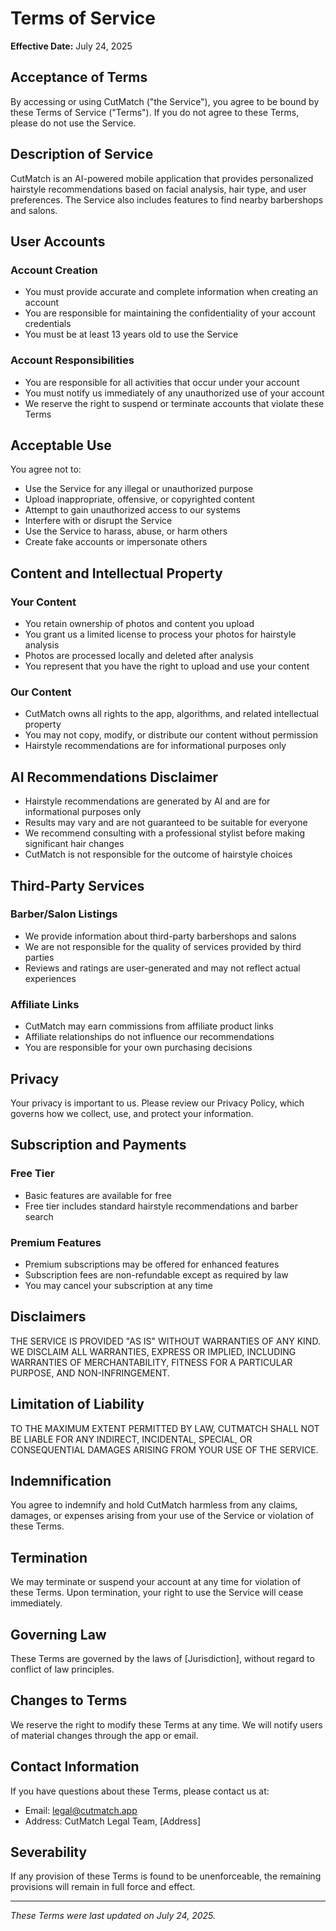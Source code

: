# Terms of Service

**Effective Date:** July 24, 2025

## Acceptance of Terms

By accessing or using CutMatch ("the Service"), you agree to be bound by these Terms of Service ("Terms"). If you do not agree to these Terms, please do not use the Service.

## Description of Service

CutMatch is an AI-powered mobile application that provides personalized hairstyle recommendations based on facial analysis, hair type, and user preferences. The Service also includes features to find nearby barbershops and salons.

## User Accounts

### Account Creation
- You must provide accurate and complete information when creating an account
- You are responsible for maintaining the confidentiality of your account credentials
- You must be at least 13 years old to use the Service

### Account Responsibilities
- You are responsible for all activities that occur under your account
- You must notify us immediately of any unauthorized use of your account
- We reserve the right to suspend or terminate accounts that violate these Terms

## Acceptable Use

You agree not to:
- Use the Service for any illegal or unauthorized purpose
- Upload inappropriate, offensive, or copyrighted content
- Attempt to gain unauthorized access to our systems
- Interfere with or disrupt the Service
- Use the Service to harass, abuse, or harm others
- Create fake accounts or impersonate others

## Content and Intellectual Property

### Your Content
- You retain ownership of photos and content you upload
- You grant us a limited license to process your photos for hairstyle analysis
- Photos are processed locally and deleted after analysis
- You represent that you have the right to upload and use your content

### Our Content
- CutMatch owns all rights to the app, algorithms, and related intellectual property
- You may not copy, modify, or distribute our content without permission
- Hairstyle recommendations are for informational purposes only

## AI Recommendations Disclaimer

- Hairstyle recommendations are generated by AI and are for informational purposes only
- Results may vary and are not guaranteed to be suitable for everyone
- We recommend consulting with a professional stylist before making significant hair changes
- CutMatch is not responsible for the outcome of hairstyle choices

## Third-Party Services

### Barber/Salon Listings
- We provide information about third-party barbershops and salons
- We are not responsible for the quality of services provided by third parties
- Reviews and ratings are user-generated and may not reflect actual experiences

### Affiliate Links
- CutMatch may earn commissions from affiliate product links
- Affiliate relationships do not influence our recommendations
- You are responsible for your own purchasing decisions

## Privacy

Your privacy is important to us. Please review our Privacy Policy, which governs how we collect, use, and protect your information.

## Subscription and Payments

### Free Tier
- Basic features are available for free
- Free tier includes standard hairstyle recommendations and barber search

### Premium Features
- Premium subscriptions may be offered for enhanced features
- Subscription fees are non-refundable except as required by law
- You may cancel your subscription at any time

## Disclaimers

THE SERVICE IS PROVIDED "AS IS" WITHOUT WARRANTIES OF ANY KIND. WE DISCLAIM ALL WARRANTIES, EXPRESS OR IMPLIED, INCLUDING WARRANTIES OF MERCHANTABILITY, FITNESS FOR A PARTICULAR PURPOSE, AND NON-INFRINGEMENT.

## Limitation of Liability

TO THE MAXIMUM EXTENT PERMITTED BY LAW, CUTMATCH SHALL NOT BE LIABLE FOR ANY INDIRECT, INCIDENTAL, SPECIAL, OR CONSEQUENTIAL DAMAGES ARISING FROM YOUR USE OF THE SERVICE.

## Indemnification

You agree to indemnify and hold CutMatch harmless from any claims, damages, or expenses arising from your use of the Service or violation of these Terms.

## Termination

We may terminate or suspend your account at any time for violation of these Terms. Upon termination, your right to use the Service will cease immediately.

## Governing Law

These Terms are governed by the laws of [Jurisdiction], without regard to conflict of law principles.

## Changes to Terms

We reserve the right to modify these Terms at any time. We will notify users of material changes through the app or email.

## Contact Information

If you have questions about these Terms, please contact us at:
- Email: legal@cutmatch.app
- Address: CutMatch Legal Team, [Address]

## Severability

If any provision of these Terms is found to be unenforceable, the remaining provisions will remain in full force and effect.

---

*These Terms were last updated on July 24, 2025.*

